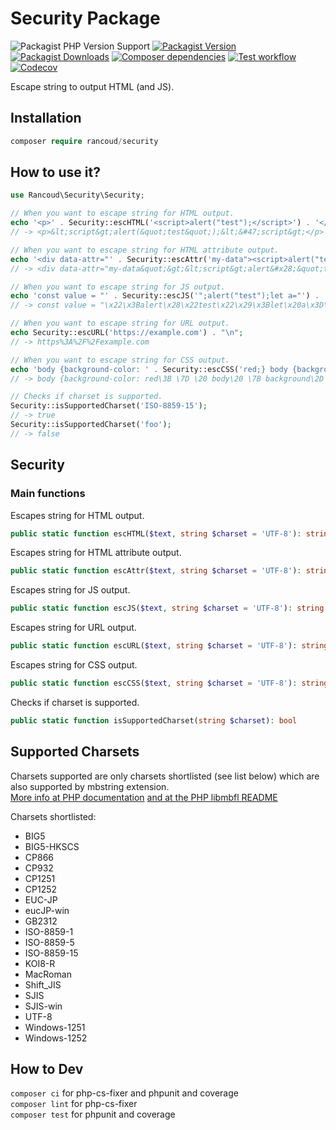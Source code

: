 # Security Package

![Packagist PHP Version Support](https://img.shields.io/packagist/php-v/rancoud/security)
[![Packagist Version](https://img.shields.io/packagist/v/rancoud/security)](https://packagist.org/packages/rancoud/security)
[![Packagist Downloads](https://img.shields.io/packagist/dt/rancoud/security)](https://packagist.org/packages/rancoud/security)
[![Composer dependencies](https://img.shields.io/badge/dependencies-0-brightgreen)](https://github.com/rancoud/Security/blob/master/composer.json)
[![Test workflow](https://img.shields.io/github/actions/workflow/status/rancoud/security/test.yml?branch=master)](https://github.com/rancoud/security/actions/workflows/test.yml)
[![Codecov](https://img.shields.io/codecov/c/github/rancoud/security?logo=codecov)](https://codecov.io/gh/rancoud/security)

Escape string to output HTML (and JS).

## Installation
```php
composer require rancoud/security
```

## How to use it?
```php
use Rancoud\Security\Security;

// When you want to escape string for HTML output.
echo '<p>' . Security::escHTML('<script>alert("test");</script>') . '</p>' . "\n";
// -> <p>&lt;script&gt;alert(&quot;test&quot;);&lt;&#47;script&gt;</p>

// When you want to escape string for HTML attribute output.
echo '<div data-attr="' . Security::escAttr('my-data"><script>alert("test");</script><div hidden="') . '">' . "\n";
// -> <div data-attr="my-data&quot;&gt;&lt;script&gt;alert&#x28;&quot;test&quot;&#x29;&#x3B;&lt;&#x2F;script&gt;&lt;div&#x20;hidden&#x3D;&quot;"></div>

// When you want to escape string for JS output.
echo 'const value = "' . Security::escJS('";alert("test");let a="') . '";' . "\n";
// -> const value = "\x22\x3Balert\x28\x22test\x22\x29\x3Blet\x20a\x3D\x22";

// When you want to escape string for URL output.
echo Security::escURL('https://example.com') . "\n";
// -> https%3A%2F%2Fexample.com

// When you want to escape string for CSS output.
echo 'body {background-color: ' . Security::escCSS('red;} body {background-image: url("https://example.com");') . '}' . "\n";
// -> body {background-color: red\3B \7D \20 body\20 \7B background\2D image\3A \20 url\28 \22 https\3A \2F \2F example\2E com\22 \29 \3B }

// Checks if charset is supported.
Security::isSupportedCharset('ISO-8859-15');
// -> true
Security::isSupportedCharset('foo');
// -> false
```

## Security
### Main functions
Escapes string for HTML output.
```php
public static function escHTML($text, string $charset = 'UTF-8'): string
```

Escapes string for HTML attribute output.
```php
public static function escAttr($text, string $charset = 'UTF-8'): string
```

Escapes string for JS output.
```php
public static function escJS($text, string $charset = 'UTF-8'): string
```

Escapes string for URL output.
```php
public static function escURL($text, string $charset = 'UTF-8'): string
```

Escapes string for CSS output.
```php
public static function escCSS($text, string $charset = 'UTF-8'): string
```

Checks if charset is supported.
```php
public static function isSupportedCharset(string $charset): bool
```

## Supported Charsets
Charsets supported are only charsets shortlisted (see list below) which are also supported by mbstring extension.  
[More info at PHP documentation](https://www.php.net/manual/en/mbstring.encodings.php) [and at the PHP libmbfl README](https://github.com/php/php-src/tree/master/ext/mbstring/libmbfl)

Charsets shortlisted:
* BIG5
* BIG5-HKSCS
* CP866
* CP932
* CP1251
* CP1252
* EUC-JP
* eucJP-win
* GB2312
* ISO-8859-1
* ISO-8859-5
* ISO-8859-15
* KOI8-R
* MacRoman
* Shift_JIS
* SJIS
* SJIS-win
* UTF-8
* Windows-1251
* Windows-1252

## How to Dev
`composer ci` for php-cs-fixer and phpunit and coverage  
`composer lint` for php-cs-fixer  
`composer test` for phpunit and coverage

